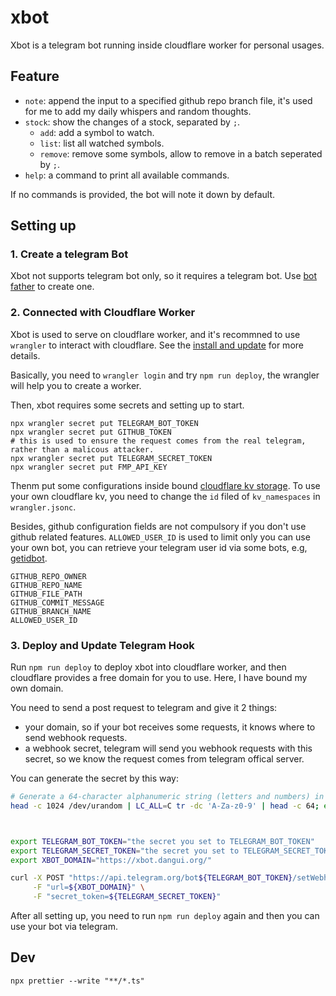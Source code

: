 # xbot

Xbot is a telegram bot running inside cloudflare worker for personal usages.

## Feature

- `note`: append the input to a specified github repo branch file, it's used for me to add my daily whispers and random thoughts.
- `stock`: show the changes of a stock, separated by `;`.
  - `add`: add a symbol to watch.
  - `list`: list all watched symbols.
  - `remove`: remove some symbols, allow to remove in a batch seperated by `;`.
- `help`: a command to print all available commands.

If no commands is provided, the bot will note it down by default.

## Setting up

### 1. Create a telegram Bot

Xbot not supports telegram bot only, so it requires a telegram bot.
Use [bot father](https://telegram.me/BotFather) to create one.

### 2. Connected with Cloudflare Worker

Xbot is used to serve on cloudflare worker, and it's recommned to use `wrangler` to interact with cloudflare.
See the [install and update](https://developers.cloudflare.com/workers/wrangler/install-and-update/) for more details.

Basically, you need to `wrangler login` and try `npm run deploy`, the wrangler will help you to create a worker.

Then, xbot requires some secrets and setting up to start.

```
npx wrangler secret put TELEGRAM_BOT_TOKEN
npx wrangler secret put GITHUB_TOKEN
# this is used to ensure the request comes from the real telegram, rather than a malicous attacker.
npx wrangler secret put TELEGRAM_SECRET_TOKEN
npx wrangler secret put FMP_API_KEY
```

Thenm put some configurations inside bound [cloudflare kv storage](https://developers.cloudflare.com/kv/).
To use your own cloudflare kv, you need to change the `id` filed of `kv_namespaces` in `wrangler.jsonc`.

Besides, github configuration fields are not compulsory if you don't use github related features.
`ALLOWED_USER_ID` is used to limit only you can use your own bot, you can retrieve your telegram user id via some bots,
e.g, [getidbot](https://t.me/getidsbot).

```
GITHUB_REPO_OWNER
GITHUB_REPO_NAME
GITHUB_FILE_PATH
GITHUB_COMMIT_MESSAGE
GITHUB_BRANCH_NAME
ALLOWED_USER_ID
```

### 3. Deploy and Update Telegram Hook

Run `npm run deploy` to deploy xbot into cloudflare worker, and then cloudflare provides a free domain for you to use.
Here, I have bound my own domain.

You need to send a post request to telegram and give it 2 things:

- your domain, so if your bot receives some requests, it knows where to send webhook requests.
- a webhook secret, telegram will send you webhook requests with this secret, so we know the request comes from telegram offical server.

You can generate the secret by this way:

```sh
# Generate a 64-character alphanumeric string (letters and numbers) in macos
head -c 1024 /dev/urandom | LC_ALL=C tr -dc 'A-Za-z0-9' | head -c 64; echo
```

```sh


export TELEGRAM_BOT_TOKEN="the secret you set to TELEGRAM_BOT_TOKEN"
export TELEGRAM_SECRET_TOKEN="the secret you set to TELEGRAM_SECRET_TOKEN"
export XBOT_DOMAIN="https://xbot.dangui.org/"

curl -X POST "https://api.telegram.org/bot${TELEGRAM_BOT_TOKEN}/setWebhook" \
     -F "url=${XBOT_DOMAIN}" \
     -F "secret_token=${TELEGRAM_SECRET_TOKEN}"
```

After all setting up, you need to run `npm run deploy` again and then you can use your bot via telegram.

## Dev

```
npx prettier --write "**/*.ts"
```
